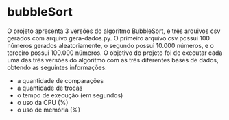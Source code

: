 # bubbleSort
O projeto apresenta 3 versões do algoritmo BubbleSort, e três arquivos csv gerados com arquivo gera-dados.py. O primeiro arquivo csv possui 100 números gerados aleatoriamente, o segundo possui 10.000 números, e o terceiro possui 100.000 números.
O objetivo do projeto foi de executar cada uma das três versões do algoritmo com as três diferentes bases de dados, obtendo as seguintes informações:
* a quantidade de comparações
* a quantidade de trocas
* o tempo de execução (em segundos)
* o uso da CPU (%)
* o uso de memória (%)
